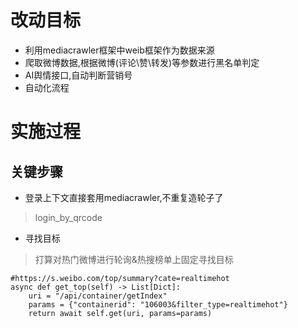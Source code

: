 # 改动目标
- 利用mediacrawler框架中weib框架作为数据来源
- 爬取微博数据,根据微博(评论\赞\转发)等参数进行黑名单判定
- AI舆情接口,自动判断营销号
- 自动化流程


# 实施过程
## 关键步骤
- 登录上下文直接套用mediacrawler,不重复造轮子了
> login_by_qrcode

- 寻找目标
> 打算对热门微博进行轮询&热搜榜单上固定寻找目标

````
#https://s.weibo.com/top/summary?cate=realtimehot
async def get_top(self) -> List[Dict]:
    uri = "/api/container/getIndex"
    params = {"containerid": "106003&filter_type=realtimehot"}
    return await self.get(uri, params=params)
````



